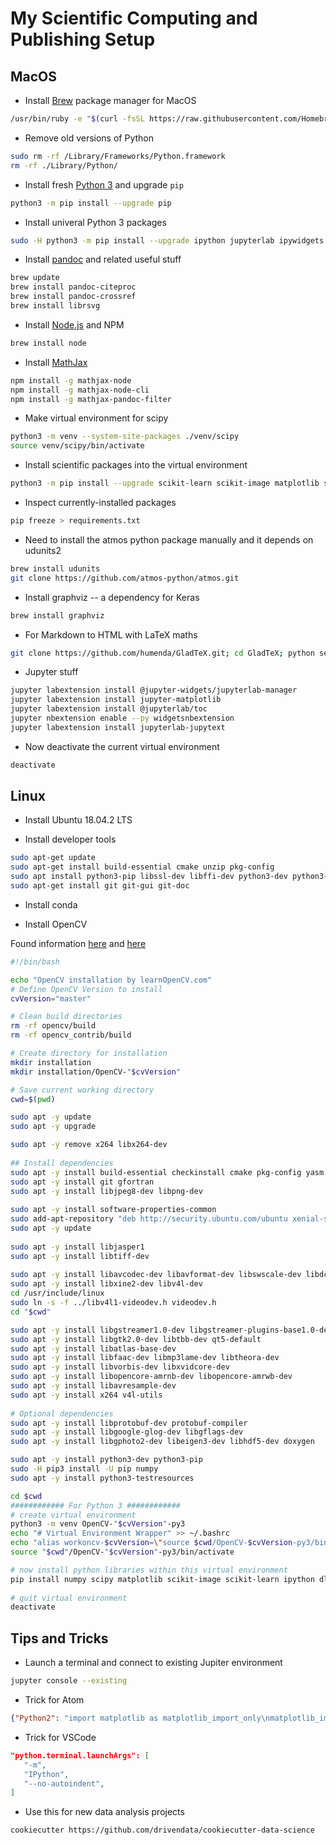 # My Scientific Computing and Publishing Setup

## MacOS

* Install [Brew](https://brew.sh) package manager for MacOS

```bash
/usr/bin/ruby -e "$(curl -fsSL https://raw.githubusercontent.com/Homebrew/install/master/install)"
```

* Remove old versions of Python

```bash
sudo rm -rf /Library/Frameworks/Python.framework
rm -rf ./Library/Python/
```

* Install fresh [Python 3](https://www.python.org/downloads/mac-osx/) and upgrade `pip`

```bash
python3 -m pip install --upgrade pip
```

* Install univeral Python 3 packages

```bash
sudo -H python3 -m pip install --upgrade ipython jupyterlab ipywidgets nbconvert ipykernel autopep8 black yapf isort pipreqs pylint python-language-server[all] genson pipreqs cookiecutter python-dotenv sphinx sphinx-autobuild jsonmerge jupytext pandoc-eqnos pandoc-fignos pandoc-tablenos
```

* Install [pandoc](https://pandoc.org/installing.html) and related useful stuff

```bash
brew update
brew install pandoc-citeproc
brew install pandoc-crossref
brew install librsvg
```

* Install [Node.js](https://nodejs.org/en/) and NPM

```bash
brew install node
```

* Install [MathJax](https://www.mathjax.org)

```bash
npm install -g mathjax-node
npm install -g mathjax-node-cli
npm install -g mathjax-pandoc-filter
```

* Make virtual environment for scipy

```bash
python3 -m venv --system-site-packages ./venv/scipy
source venv/scipy/bin/activate
```

* Install scientific packages into the virtual environment

```bash
python3 -m pip install --upgrade scikit-learn scikit-image matplotlib sympy pandas xarray cython tensorly pymc3 nose numexpr Pillow h5py netCDF4 cfunits wpca keras tensorflow pydot statsmodels constrNMPy spectral seaborn dask ipympl pyro-ppl torch torchvision pweave
```

* Inspect currently-installed packages

```bash
pip freeze > requirements.txt
```

* Need to install the atmos python package manually and it depends on udunits2

```bash
brew install udunits
git clone https://github.com/atmos-python/atmos.git

```

* Install graphviz -- a dependency for Keras

```bash
brew install graphviz
```

* For Markdown to HTML with LaTeX maths

```bash
git clone https://github.com/humenda/GladTeX.git; cd GladTeX; python setup.py install
```

* Jupyter stuff

```bash
jupyter labextension install @jupyter-widgets/jupyterlab-manager
jupyter labextension install jupyter-matplotlib
jupyter labextension install @jupyterlab/toc
jupyter nbextension enable --py widgetsnbextension
jupyter labextension install jupyterlab-jupytext
```

* Now deactivate the current virtual environment

```bash
deactivate
```

## Linux

* Install Ubuntu 18.04.2 LTS

* Install developer tools

```bash
sudo apt-get update
sudo apt-get install build-essential cmake unzip pkg-config
sudo apt install python3-pip libssl-dev libffi-dev python3-dev python3-venv
sudo apt-get install git git-gui git-doc
```

* Install conda

* Install OpenCV

Found information [here](https://docs.opencv.org/4.1.1/d2/de6/tutorial_py_setup_in_ubuntu.html) and [here](https://www.pyimagesearch.com/2018/05/28/ubuntu-18-04-how-to-install-opencv/)

```bash
#!/bin/bash

echo "OpenCV installation by learnOpenCV.com"
# Define OpenCV Version to install 
cvVersion="master"

# Clean build directories
rm -rf opencv/build
rm -rf opencv_contrib/build

# Create directory for installation
mkdir installation
mkdir installation/OpenCV-"$cvVersion"

# Save current working directory
cwd=$(pwd)

sudo apt -y update
sudo apt -y upgrade

sudo apt -y remove x264 libx264-dev
 
## Install dependencies
sudo apt -y install build-essential checkinstall cmake pkg-config yasm
sudo apt -y install git gfortran
sudo apt -y install libjpeg8-dev libpng-dev
 
sudo apt -y install software-properties-common
sudo add-apt-repository "deb http://security.ubuntu.com/ubuntu xenial-security main"
sudo apt -y update
 
sudo apt -y install libjasper1
sudo apt -y install libtiff-dev
 
sudo apt -y install libavcodec-dev libavformat-dev libswscale-dev libdc1394-22-dev
sudo apt -y install libxine2-dev libv4l-dev
cd /usr/include/linux
sudo ln -s -f ../libv4l1-videodev.h videodev.h
cd "$cwd"

sudo apt -y install libgstreamer1.0-dev libgstreamer-plugins-base1.0-dev
sudo apt -y install libgtk2.0-dev libtbb-dev qt5-default
sudo apt -y install libatlas-base-dev
sudo apt -y install libfaac-dev libmp3lame-dev libtheora-dev
sudo apt -y install libvorbis-dev libxvidcore-dev
sudo apt -y install libopencore-amrnb-dev libopencore-amrwb-dev
sudo apt -y install libavresample-dev
sudo apt -y install x264 v4l-utils
 
# Optional dependencies
sudo apt -y install libprotobuf-dev protobuf-compiler
sudo apt -y install libgoogle-glog-dev libgflags-dev
sudo apt -y install libgphoto2-dev libeigen3-dev libhdf5-dev doxygen

sudo apt -y install python3-dev python3-pip
sudo -H pip3 install -U pip numpy
sudo apt -y install python3-testresources

cd $cwd
############ For Python 3 ############
# create virtual environment
python3 -m venv OpenCV-"$cvVersion"-py3
echo "# Virtual Environment Wrapper" >> ~/.bashrc
echo "alias workoncv-$cvVersion=\"source $cwd/OpenCV-$cvVersion-py3/bin/activate\"" >> ~/.bashrc
source "$cwd"/OpenCV-"$cvVersion"-py3/bin/activate

# now install python libraries within this virtual environment
pip install numpy scipy matplotlib scikit-image scikit-learn ipython dlib --user
 
# quit virtual environment
deactivate
```

## Tips and Tricks

* Launch a terminal and connect to existing Jupiter environment

```bash
jupyter console --existing
```

* Trick for Atom

```json
{"Python2": "import matplotlib as matplotlib_import_only\nmatplotlib_import_only.use('Agg')\n%matplotlib inline\n%config InlineBackend.figure_format = 'retina'\npython=None"}
```

* Trick for VSCode

```json
"python.terminal.launchArgs": [
   "-m",
   "IPython",
   "--no-autoindent",
]
```

* Use this for new data analysis projects

```bash
cookiecutter https://github.com/drivendata/cookiecutter-data-science
```
